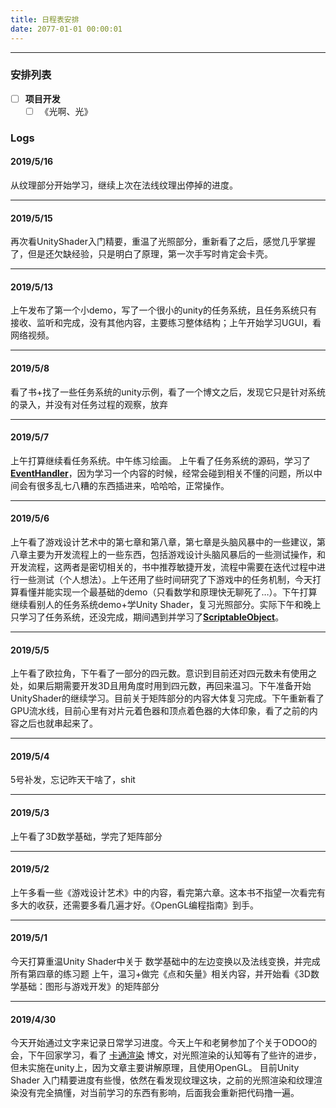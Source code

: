 ```yaml
---
title: 日程表安排
date: 2077-01-01 00:00:01
---
```

***
### 安排列表
- [ ] **项目开发**
    - [ ] 《光啊、光》

### Logs
#### 2019/5/16
从纹理部分开始学习，继续上次在法线纹理出停掉的进度。
***
#### 2019/5/15
再次看UnityShader入门精要，重温了光照部分，重新看了之后，感觉几乎掌握了，但是还欠缺经验，只是明白了原理，第一次手写时肯定会卡壳。
***
#### 2019/5/13
上午发布了第一个小demo，写了一个很小的unity的任务系统，且任务系统只有接收、监听和完成，没有其他内容，主要练习整体结构；上午开始学习UGUI，看网络视频。
***
#### 2019/5/8
看了书+找了一些任务系统的unity示例，看了一个博文之后，发现它只是针对系统的录入，并没有对任务过程的观察，放弃
***
#### 2019/5/7
上午打算继续看任务系统。中午练习绘画。
上午看了任务系统的源码，学习了<a href="/2019/05/07/System-EventHandler学习/" target='_blank'>**EventHandler**</a>，因为学习一个内容的时候，经常会碰到相关不懂的问题，所以中间会有很多乱七八糟的东西插进来，哈哈哈，正常操作。
***
#### 2019/5/6
上午看了游戏设计艺术中的第七章和第八章，第七章是头脑风暴中的一些建议，第八章主要为开发流程上的一些东西，包括游戏设计头脑风暴后的一些测试操作，和开发流程，这两者是密切相关的，书中推荐敏捷开发，流程中需要在迭代过程中进行一些测试（个人想法）。上午还用了些时间研究了下游戏中的任务机制，今天打算看懂并能实现一个最基础的demo（只看数学和原理快无聊死了…）。下午打算继续看别人的任务系统demo+学Unity Shader，复习光照部分。实际下午和晚上只学习了任务系统，还没完成，期间遇到并学习了<a href="/2019/05/06/ScriptableObject学习/" target="_blank">**ScriptableObject**</a>。
***
#### 2019/5/5
上午看了欧拉角，下午看了一部分的四元数。意识到目前还对四元数未有使用之处，如果后期需要开发3D且用角度时用到四元数，再回来温习。下午准备开始UnityShader的继续学习。目前关于矩阵部分的内容大体复习完成。下午重新看了GPU流水线，目前心里有对片元着色器和顶点着色器的大体印象，看了之前的内容之后也就串起来了。

***
#### 2019/5/4
5号补发，忘记昨天干啥了，shit
***
#### 2019/5/3
上午看了3D数学基础，学完了矩阵部分
***
#### 2019/5/2
上午多看一些《游戏设计艺术》中的内容，看完第六章。这本书不指望一次看完有多大的收获，还需要多看几遍才好。《OpenGL编程指南》到手。
***
#### 2019/5/1
今天打算重温Unity Shader中关于 数学基础中的左边变换以及法线变换，并完成所有第四章的练习题
上午，温习+做完《点和矢量》相关内容，并开始看《3D数学基础：图形与游戏开发》的矩阵部分
***
#### 2019/4/30
今天开始通过文字来记录日常学习进度。今天上午和老舅参加了个关于ODOO的会，下午回家学习，看了 [卡通渲染](http://zhangwenli.com/blog/2017/03/05/cartoon-shading-1/) 博文，对光照渲染的认知等有了些许的进步，但未实施在unity上，因为文章主要讲解原理，且使用OpenGL。
目前Unity Shader 入门精要进度有些慢，依然在看发现纹理这块，之前的光照渲染和纹理渲染没有完全搞懂，对当前学习的东西有影响，后面我会重新把代码撸一遍。
